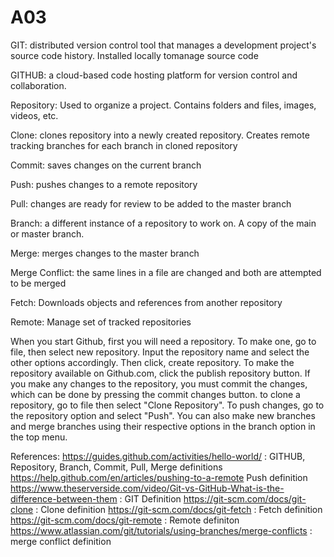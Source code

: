 # A03
GIT: distributed version control tool that manages a development project's source code history. Installed locally tomanage source code

GITHUB: a cloud-based code hosting platform for version control and collaboration.

Repository: Used to organize a project. Contains folders and files, images, videos, etc.

Clone: clones repository into a newly created repository. Creates remote tracking branches for each branch in cloned repository

Commit: saves changes on the current branch

Push: pushes changes to a remote repository

Pull: changes are ready for review to be added to the master branch

Branch: a different instance of a repository to work on. A copy of the main or master branch.

Merge: merges changes to the master branch

Merge Conflict: the same lines in a file are changed and both are attempted to be merged

Fetch: Downloads objects and references from another repository

Remote: Manage set of tracked repositories

When you start Github, first you will need a repository. To make one, go to file, then select new repository. Input the repository name and select the other options accordingly. Then click, create repository. To make the repository available on Github.com, click the publish repository button. If you make any changes to the repository, you must commit the changes, which can be done by pressing the commit changes button. to clone a repository, go to file then select "Clone Repository". To push changes, go to the repository option and select "Push". You can also make new branches and merge branches using their respective options in the branch option in the top menu.

References:
https://guides.github.com/activities/hello-world/ : GITHUB, Repository, Branch, Commit, Pull, Merge definitions
https://help.github.com/en/articles/pushing-to-a-remote Push definition
https://www.theserverside.com/video/Git-vs-GitHub-What-is-the-difference-between-them : GIT Definition
https://git-scm.com/docs/git-clone : Clone definition
https://git-scm.com/docs/git-fetch : Fetch definition
https://git-scm.com/docs/git-remote : Remote definiton
https://www.atlassian.com/git/tutorials/using-branches/merge-conflicts : merge conflict definition
